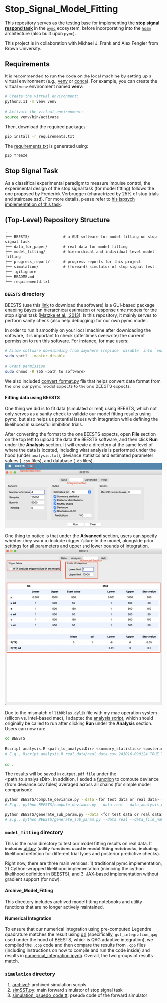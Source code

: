 # Stop_Signal_Model_Fitting

This repository serves as the testing base for implementing the [**stop signal respond task**](https://cambridgecognition.com/stop-signal-task-sst/) in the [`pymc`](https://www.pymc.io/welcome.html) ecosystem, before incorporating into the [`hssm`](https://lnccbrown.github.io/HSSM/) architecture (also built upon `pymc`).

This project is in collaboration with Michael J. Frank and Alex Fengler from Brown University.

## Requirements
It is recommended to run the code on the local machine by setting up a virtual environment (e.g., [venv](https://docs.python.org/3/library/venv.html) or [conda](https://uoa-eresearch.github.io/eresearch-cookbook/recipe/2014/11/20/conda/)). For example, you can create the virtual `venv`
environment named **venv**:
```bash
# Create the virtual environment:
python3.11 -m venv venv

# Activate the virtual environment:
source venv/bin/activate
```

Then, download the required packages:
```bash
pip install -r requirements.txt
```

The [requirements.txt](requirements.txt) is generated using: 
```bash
pip freeze
```

## Stop Signal Task
As a classifical experimental paradigm to measure impulse control, the experimental design of the stop signal task (for model fitting) follows the one proposed by Frederick Verbruggen (charactrized by 25% of stop trials and staircase ssd). For more details, please refer to [his jspsych implementation of this task](https://github.com/fredvbrug/STOP-IT/tree/master/jsPsych_version). 

## (Top-Level) Repository Structure
    .
    ├── BEESTS/               # a GUI software for model fitting on stop signal task
    ├── data_for_paper/       # real data for model fitting
    ├── model_fitting/        # hierarchical and individual level model fitting
    ├── progress_report/      # progress reports for this project
    ├── simulation/           # (forward) simulator of stop signal test
    ├── .gitignore
    ├── README.md
    └── requirementd.txt   

### `BEESTS` directory
BEESTS (use this [link](https://osf.io/482fv/) to download the software) is a GUI-based package enabling Bayesian hierarchical estimation of response time models for the stop signal task ([Matzke et al., 2013](https://doi.org/10.3389/fpsyg.2013.00918)). In this repository, it mainly serves to perform sanity check (also help debugging) for our own pymc model. 

In order to run it smoothly on your local machine after downloading the software, it is important to check (oftentimes overwrite) the currernt permission to run this software. For instance, for mac users:
```bash
# Allow software downloading from anywhere (replace `disable` into `enable` after if you do not want to always allow your computer to download anything)
sudo spctl --master-disable

# Grant permission
sudo chmod -R 755 <path to software>
```

We also included [convert_format.py](BEESTS/convert_format.py) file that helps convert data format from the one our pymc model expects to the one BEESTS expects. 

#### Fitting data using BEESTS
One thing we did is to fit data (simulated or real) using BEESTS, which not only serves as a sanity check to validate our model fitting results using pymc, but also helps us potential issues with integration while defining the likelihood in sucessful inhibition trials. 

After converting the format to the one BEESTS expects, open **File** section on the top left to upload the data the BEESTS software, and then click **Run** under the **Analysis** section. It will create a directory at the same level of where the data is located, including what analysis is performed under the hood (under `analysis.txt`), deviance statistics and estimated parameter values (`.csv` files), and database (`.db` files). 
<img src="BEESTS/screeshots/BEESTS_analysis.png">

One thing to notice is that under the **Advanced** section, users can specify whether they want to include trigger failure in the model, alongside prior settings for all parameters and upper and lower bounds of integration.
<img src="BEESTS/screeshots/BEESTS_advanced.png">

Due to the mismatch of `libRblas.dylib` file with my mac operation system (silicon vs. intel-based mac), I adapted the [analysis script](BEESTS/analysis.R), which should originally be called to run after clicking **Run** under the **Analysis** section. Users can now run:
```bash
cd BEESTS

Rscript analysis.R <path_to_analysisDir> <summary_statistics> <posterior_distributions> <mcmc_chains> <posterior_predictors>
# E.g., Rscript analysis.R real_data/real_data.csv_241016-090124 TRUE TRUE TRUE TRUE

cd .
```
The results will be saved in `output.pdf file` under the <path_to_analysisDir>. In addition, I added a [function](BEESTS/compute_deviance.py) to compute deviance (from deviance.csv fules) averaged across all chains (for simple model comparison):
```bash
python BEESTS/compute_deviance.py --data <for test data or real data> --data_analysis_name <Name of the directory storing data analysis (model fitting) results>
# E.g., python BEESTS/compute_deviance.py --data real --data_analysis_name real_data.csv_241017-220245
```

```bash
python BEESTS/generate_sub_param.py --data <for test data or real data> --data_file_name <Name of the data file name (used for model fitting)> --data_analysis_name <Name of the directory storing data analysis (model fitting) results> --with_trigger_failure <whether including trigger failure>
# E.g., python BEESTS/generate_sub_param.py --data real --data_file_name real_data.csv --data_analysis_name real_data.csv_241017-220245 --with_trigger_failure True
```

### `model_fitting` directory
This is the main directory to test our model fitting results on real data. It includes [util.py](model_fitting/util.py) (utility functions used in model fitting notebooks, including likelihood defintion for different trial types and posterior predictive checks).

Right now, there are three main versions: 1) traditional pymc implementation, 2) Cython-wrapped likelihood implementation (mimicing the cython likelihood definition in BEESTS), and 3) JAX-based implementation without gradient support (for now).

#### Archive_Model_Fitting
This directory includes archived model fitting notebooks and utility functions that are no longer actively maintained.

#### Numerical Integration
To ensure that our numerical integration using pre-computed Legendre quadrature matches the result using [gsl](https://www.gnu.org/software/gsl/) (specifically, `gsl_integration_qag` used under the hood of BEESTS, which is QAG adaptive integration), we compiled the `.cpp` code and then compare the results from `.cpp` files (including instructions on how to compile and run the code inside) and results in [numerical_integration.ipynb](model_fitting/numerical_integration/numerical_integration.ipynb). Overall, the two groups of results match. 

### `simulation` directory
1. [archive/](simulation/archive/): archived simulation scripts
2. [simSST.py](simulation/simSST.py): main forward simulator of stop signal task
3. [simulation_psuedo_code.tt](simulation/simulation_pseudo_code.txt): pseudo code of the forward simulator
